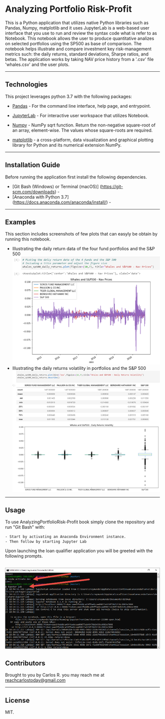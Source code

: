 # Analyzing Portfolio Risk-Profit

This is a Python application that utilizes native Python libraries such as Pandas, Numpy, matplotlib and it uses JupyterLab is a web-based user interface that you use to run and review the syntax code what is refer to as Notebook.  This notebook allows the user to produce quantitative analizes on selected portfolios using the SP500 as base of comparison.  The notebook helps illustrate and compare investment key risk-management metrics such: the daily returns, standard deviations, Sharpe ratios, and betas.  The application works by taking NAV price history from a '.csv' file 'whales.csv' and the user plots.

---


## Technologies

This project leverages python 3.7 with the following packages:

* [Pandas](https://pandas.pydata.org/docs/user_guide/visualization.html) - For the command line interface, help page, and entrypoint.

* [JupyterLab](http://jupyterlab.io/) - For interactive user workspace that utilizes Notebook.

* [Numpy](https://numpy.org/doc/stable/reference/generated/numpy.sqrt.html) - NumPy sqrt function. Return the non-negative square-root of an array, element-wise. The values whose square-roots are required.

* [matplotlib](https://matplotlib.org/) - a cross-platform, data visualization and graphical plotting library for Python and its numerical extension NumPy. 

---

## Installation Guide

Before running the application first install the following dependencies.


* [Git Bash (Windows) or Terminal (macOS)] (https://git-scm.com/downloads) -  
* [Anaconda with Python 3.7] (https://docs.anaconda.com/anaconda/install/) - 


---

## Examples

This section includes screenshots of few plots that can easyly be obtain by running this notebook.

- Illustrating the daily return data of the four fund portfolios and the S&P 500
![notebook plots](Images/plot1.png)
- Illustrating the daily returns volatility in portfolios and the S&P 500
![notebook plots](Images/plot2.png)
---

## Usage

To use AnalyzingPortfolioRisk-Profit book simply clone the repository and run "Git Bash" with:

```
- Start by activating an Anaconda Environment instance.
- Then follow by starting Jupyter Lab

```
Upon launching the loan qualifier application you will be greeted with the following prompts.

![starting notebook](Images/jupyterlab.png)
---

## Contributors

Brought to you by Carlos R. you may reach me at reachcarlostoday@gmail.com

---

## License

MIT.
